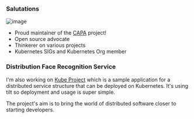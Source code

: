 ### Salutations

![image](https://github.githubassets.com/images/mona-whisper.gif)

- Proud maintainer of the [CAPA](https://github.com/kubernetes-sigs/cluster-api-provider-aws/) project!
- Open source advocate
- Thinkerer on various projects
- Kubernetes SIGs and Kubernetes Org member

### Distribution Face Recognition Service

I'm also working on [Kube Project](https://kubeproject.app) which is a sample application for a distributed service structure that can be deployed on Kubernetes.
It's using tilt so deployment and usage is super simple.

The project's aim is to bring the world of distributed software closer to starting developers.
